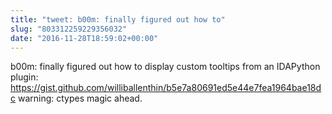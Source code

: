 ```yaml
---
title: "tweet: b00m: finally figured out how to"
slug: "803312259229356032"
date: "2016-11-28T18:59:02+00:00"
---
```

b00m: finally figured out how to display custom tooltips from an IDAPython plugin: https://gist.github.com/williballenthin/b5e7a80691ed5e44e7fea1964bae18dc warning: ctypes magic ahead.